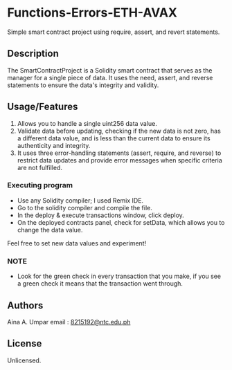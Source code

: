 # Functions-Errors-ETH-AVAX

Simple smart contract project using require, assert, and revert statements.

## Description

The SmartContractProject is a Solidity smart contract that serves as the manager for a single piece of data. It uses the need, assert, and reverse statements to ensure the data's integrity and validity.

## Usage/Features

1. Allows you to handle a single uint256 data value.
2. Validate data before updating, checking if the new data is not zero, has a different data value, and is less than the current data to ensure its authenticity and integrity.
3. It uses three error-handling statements (assert, require, and reverse) to restrict data updates and provide error messages when specific criteria are not fulfilled.

### Executing program

* Use any Solidity compiler; I used Remix IDE.
* Go to the solidity compiler and compile the file.
* In the deploy & execute transactions window, click deploy.
* On the deployed contracts panel, check for setData, which allows you to change the data value.

Feel free to set new data values and experiment!

### NOTE

* Look for the green check in every transaction that you make, if you see a green check it means that the transaction went through.

## Authors

Aina A. Umpar
email : 8215192@ntc.edu.ph


## License

Unlicensed.
